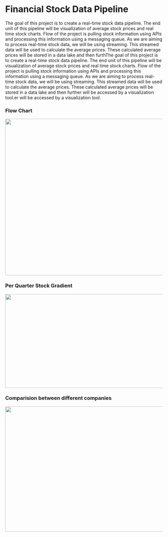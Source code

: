# Financial Stock Data Pipeline
 The goal of this project is to create a real-time stock data pipeline. The end unit of this pipeline will be visualization of average stock prices and real time stock charts. Flow of the project is pulling stock information using APIs and processing this information using a messaging queue. As we are aiming to process real-time stock data, we will be using streaming. This streamed data will be used to calculate the average prices. These calculated average prices will be stored in a data lake and then furthThe goal of this project is to create a real-time stock data pipeline. The end unit of this pipeline will be visualization of average stock prices and real time stock charts. Flow of the project is pulling stock information using APIs and processing this information using a messaging queue. As we are aiming to process real-time stock data, we will be using streaming. This streamed data will be used to calculate the average prices. These calculated average prices will be stored in a data lake and then further will be accessed by a visualization tool.er will be accessed by a visualization tool.

### Flow Chart
<img src="https://user-images.githubusercontent.com/84242964/196250989-75e87505-8959-4105-bffd-563ad7a3c5b8.png" width="600" height="500">

### Per Quarter Stock Gradient
<img src="https://user-images.githubusercontent.com/84242964/196251587-987841a9-8c36-4d28-85ff-e272ceaa4d7b.png" width="800" height="300">

### Comparision between different companies
<img src="https://user-images.githubusercontent.com/84242964/196251309-09327f7e-4e1b-4f52-9129-e0b2bbf27170.png" width="600" height="400">

